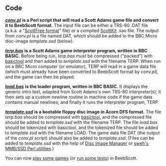 ## Code

[***conv.pl***](https://github.com/ahope1/BeebScott/tree/main/code/conv.pl) **is a Perl script that will read a Scott Adams game file and convert it to BeebScott format.** The input file can be either a TRS-80 .DAT file (a.k.a. a "[ScottFree format](https://www.ifarchive.org/indexes/if-archive/scott-adams/games/scottfree/)" file) or a compiled [ScottKit](https://github.com/MikeTaylor/scottkit) .sao file. The output from *conv.pl* is a file named DAT, which should be added to the BBC Micro disc-image *template.ssd* (below).

[***terp.bas***](https://github.com/ahope1/BeebScott/tree/main/code/terp.bas) **is a Scott Adams game interpreter program, written in BBC BASIC.** Before being run, *terp.bas* must be compressed ("packed") with [basictool](https://github.com/ZornsLemma/basictool) and then added to *template.ssd* with the filename TERP. When run on a BBC Micro computer (or emulator), TERP will read in a game data file (which must already have been converted to BeebScott format by *conv.pl*), and the game can then be played. 

[***load.bas***](https://github.com/ahope1/BeebScott/tree/main/code/load.bas) **is the loader program, written in BBC BASIC.** It displays the generic intro text, adapted from Scott Adams's own TRS-80 interpreter(s); it then sets up a custom newline routine in machine code if the game data contains manual newlines; and finally it runs the interpreter program, TERP. 

[***template.ssd***](https://github.com/ahope1/BeebScott/blob/main/code/template.ssd) **is a bootable floppy disc image in Acorn DFS format.** The file *terp.bas* should be compressed with [basictool](https://github.com/ZornsLemma/basictool), and the compressed file should be added to *template.ssd* with the filename TERP. The file *load.bas* should be tokenized with basictool, and the tokenized file should be added to *template.ssd* with the filename LOAD. The game data file DAT (the output of the *conv.pl* script) should also be added to *template.ssd*. (Files can be added to *template.ssd* with the help of [Disc Image Manager](https://stardot.org.uk/forums/viewtopic.php?p=299825#p299825) or [sweh's MMB/SSD Perl utilities](https://sweh.spuddy.org/Beeb/mmb_utils.html).) 

You can now [play some games](https://github.com/ahope1/BeebScott/tree/main/games) (or [run some tests](http://bbcmicro.co.uk//jsbeeb/play.php?autoboot&disc=https://raw.githubusercontent.com/ahope1/BeebScott/master/test/cases.ssd)) in BeebScott.
